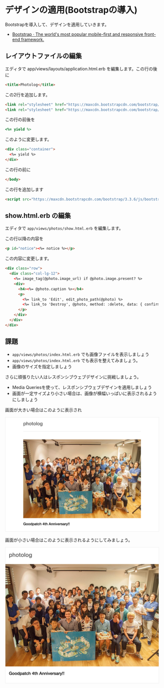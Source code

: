 # デザインの適用(Bootstrapの導入)

Bootstrapを導入して、デザインを適用していきます。

* <a href="http://getbootstrap.com/" target="_blank">Bootstrap · The world's most popular mobile-first and responsive front-end framework.</a>

## レイアウトファイルの編集

エディタで app/views/layouts/application.html.erb を編集します。この行の後に

```html
<title>Photolog</title>
```

この2行を追加します。

```html
<link rel="stylesheet" href="https://maxcdn.bootstrapcdn.com/bootstrap/3.3.6/css/bootstrap.min.css">
<link rel="stylesheet" href="https://maxcdn.bootstrapcdn.com/bootstrap/3.3.5/css/bootstrap-theme.min.css">
```

この行の前後を

```ruby
<%= yield %>
```

このように変更します。

```html
<div class="container">
  <%= yield %>
</div>
```

この行の前に

```html
</body>
```

この行を追加します

```html
<script src="https://maxcdn.bootstrapcdn.com/bootstrap/3.3.6/js/bootstrap.min.js"></script>
```

## show.html.erb の編集

エディタで ```app/views/photos/show.html.erb``` を編集します。

この行以降の内容を

```html
<p id="notice"><%= notice %></p>
```

この内容に変更します。

```html
<div class="row">
  <div class="col-lg-12">
    <%= image_tag(@photo.image_url) if @photo.image.present? %>
    <div>
      <h4><%= @photo.caption %></h4>
      <p>
        <%= link_to 'Edit', edit_photo_path(@photo) %>
        <%= link_to 'Destroy', @photo, method: :delete, data: { confirm: 'Are you sure?' } %>
      </p>
    </div>
  </div>
</div>
```

## 課題

* ```app/views/photos/index.html.erb``` でも画像ファイルを表示しましょう
* ```app/views/photos/index.html.erb``` でも表示を整えてみましょう。
* 画像のサイズを指定しましょう

さらに頑張りたい人はレスポンシブウェブデザインに挑戦しましょう。

* Media Queriesを使って、レスポンシブウェブデザインを適用しましょう
* 画面が一定サイズより小さい場合は、画像が横幅いっぱいに表示されるようにしましょう

画面が大きい場合はこのように表示され

<img src="../images/photo-l.jpg" alt="画面が大きい場合" style="border: 1px solid #eee">

画面が小さい場合はこのように表示されるようにしてみましょう。

<img src="../images/photo-s.jpg" alt="画面が小さい場合" style="border: 1px solid #eee">
